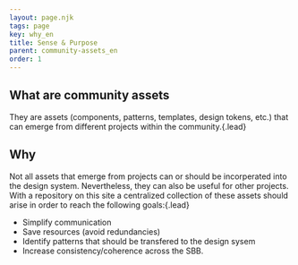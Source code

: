 ```yaml
---
layout: page.njk
tags: page
key: why_en
title: Sense & Purpose
parent: community-assets_en
order: 1
---
```


## What are community assets
They are assets (components, patterns, templates, design tokens, etc.) that can emerge from different projects within the community.{.lead} 

## Why
Not all assets that emerge from projects can or should be incorperated into the design system. Nevertheless, they can also be useful for other projects. With a <sbb-link variant="inline" type="button" href="/{{page.lang}}/design-system/community-assets/catalogue/">repository</sbb-link> on this site a centralized collection of these assets should arise in order to reach the following goals:{.lead}
- Simplify communication
- Save resources (avoid redundancies)
- Identify patterns that should be transfered to the design sysem
- Increase consistency/coherence across the SBB.